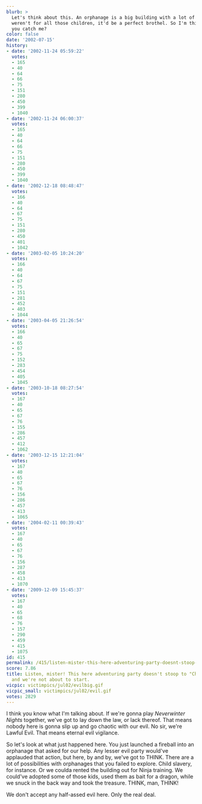 ```yaml
---
blurb: >
  Let's think about this. An orphanage is a big building with a lot of beds. If it
  weren't for all those children, it'd be a perfect brothel. So I'm thinking, 'poison,'
  you catch me?
color: false
date: '2002-07-15'
history:
- date: '2002-11-24 05:59:22'
  votes:
  - 165
  - 40
  - 64
  - 66
  - 75
  - 151
  - 280
  - 450
  - 399
  - 1040
- date: '2002-11-24 06:00:37'
  votes:
  - 165
  - 40
  - 64
  - 66
  - 75
  - 151
  - 280
  - 450
  - 399
  - 1040
- date: '2002-12-18 08:48:47'
  votes:
  - 166
  - 40
  - 64
  - 67
  - 75
  - 151
  - 280
  - 450
  - 401
  - 1042
- date: '2003-02-05 10:24:20'
  votes:
  - 166
  - 40
  - 64
  - 67
  - 75
  - 151
  - 281
  - 452
  - 403
  - 1044
- date: '2003-04-05 21:26:54'
  votes:
  - 166
  - 40
  - 65
  - 67
  - 75
  - 152
  - 283
  - 454
  - 405
  - 1045
- date: '2003-10-18 08:27:54'
  votes:
  - 167
  - 40
  - 65
  - 67
  - 76
  - 155
  - 286
  - 457
  - 412
  - 1062
- date: '2003-12-15 12:21:04'
  votes:
  - 167
  - 40
  - 65
  - 67
  - 76
  - 156
  - 286
  - 457
  - 413
  - 1065
- date: '2004-02-11 00:39:43'
  votes:
  - 167
  - 40
  - 65
  - 67
  - 76
  - 156
  - 287
  - 458
  - 413
  - 1070
- date: '2009-12-09 15:45:37'
  votes:
  - 167
  - 40
  - 65
  - 68
  - 76
  - 157
  - 290
  - 459
  - 415
  - 1075
id: 415
permalink: /415/listen-mister-this-here-adventuring-party-doesnt-stoop-to-chaotic-evil-and-were-not-about-to-start/
score: 7.86
title: Listen, mister! This here adventuring party doesn't stoop to "Chaotic" Evil,
  and we're not about to start.
vicpic: victimpics/jul02/evilbig.gif
vicpic_small: victimpics/jul02/evil.gif
votes: 2829
---
```


I think you know what I'm talking about. If we're gonna play
*Neverwinter Nights* together, we've got to lay down the law, or lack
thereof. That means nobody here is gonna slip up and go chaotic with our
evil. No sir, we're Lawful Evil. That means eternal evil vigilance.

So let's look at what just happened here. You just launched a fireball
into an orphanage that asked for our help. Any lesser evil party
would've applauded that action, but here, by and by, we've got to THINK.
There are a lot of possibilities with orphanages that you failed to
explore. Child slavery, for instance. Or we coulda rented the building
out for Ninja training. We could've adopted some of those kids, used
them as bait for a dragon, while we snuck in the back way and took the
treasure. THINK, man, THINK!

We don't accept any half-assed evil here. Only the real deal.